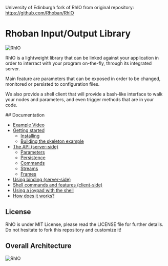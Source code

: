 University of Edinburgh fork of RhIO from original repository: https://github.com/Rhoban/RhIO

# Rhoban Input/Output Library

![RhIO](Docs/imgs/rhio.gif)

RhIO is a lightweight library that can be linked against your application
in order to interract with your program on-the-fly, through its integrated server.

Main feature are parameters that can be exposed in order to be changed, monitored
or persisted to configuration files. 

We also provide a shell client that will provide a bash-like interface to walk
your nodes and parameters, and even trigger methods that are in your code.

## Documentation

* [Example Video](https://youtu.be/MOizgXYENLc)
* [Getting started](/Docs/getting_started.md)
    * [Installing](/Docs/getting_started.md#installing)
    * [Building the skeleton example](/Docs/getting_started.md#skeleton)
* [The API (server-side)](/Docs/api.md)
    * [Parameters](/Docs/api.md#parameters)
    * [Persistence](/Docs/api.md#persistence)
    * [Commands](/Docs/api.md#commands)
    * [Streams](/Docs/api.md#streams)
    * [Frames](/Docs/api.md#frames)
* [Using binding (server-side)](/Docs/binding.md)
* [Shell commands and features (client-side)](/Docs/shell.md)
* [Using a joypad with the shell](/Docs/joypad.md)
* [How does it works?](/Docs/how_does_it_works.md)

## License

RhIO is under MIT License, please read the LICENSE file for further details.
Do not hesitate to fork this repository and customize it!

## Overall Architecture

![RhIO](Docs/imgs/architecture.png)

